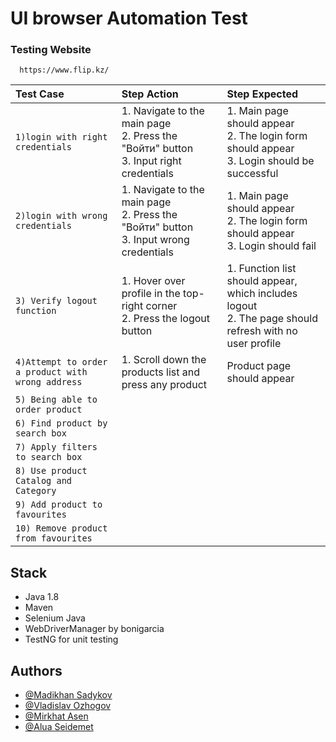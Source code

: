 
# UI browser Automation Test

### Testing Website

```http
  https://www.flip.kz/
```

 Test Case | Step Action   | Step Expected               
 :-------- | :------- | :------------------------- 
 `1)login with right credentials` | 1. Navigate to the main page <br /> 2. Press the "Войти" button <br /> 3. Input right credentials | 1. Main page should appear <br /> 2. The login form should appear <br /> 3. Login should be successful
| `2)login with wrong credentials` | 1. Navigate to the main page <br />2. Press the "Войти" button <br />3. Input wrong credentials | 1. Main page should appear <br /> 2. The login form should appear<br />3. Login should fail|
| `3) Verify logout function` | 1. Hover over profile in the top-right corner <br /> 2. Press the logout button|1. Function list should appear, which includes logout <br /> 2. The page should refresh with no user profile|
| `4)Attempt to order a product with wrong address`| 1. Scroll down the products list and press any product |Product page should appear|
|`5) Being able to order product`|||
|`6) Find product by search box`|||
|`7) Apply filters to search box`|||
|`8) Use product Catalog and Category`|||
|`9) Add product to favourites`|||
|`10) Remove product from favourites`|||


## Stack

- Java 1.8
- Maven
- Selenium Java
- WebDriverManager by bonigarcia
- TestNG for unit testing


## Authors

- [@Madikhan Sadykov](https://github.com/MadikhanSadykov)
- [@Vladislav Ozhogov](https://github.com/Vemendu)
- [@Mirkhat Asen](https://github.com/orgs/DebugNuggets/people/MirkhatA)
- [@Alua Seidemet]()

